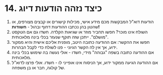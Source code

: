 # 14. כיצד נזהה הודעות דיוג

1. הודעות דוא"ל המבקשות מכם מידע אישי, מכילות קישורים או קבצים מצורפים, או שהטון בהן נכתבו ההודעות דחוף ובהול \- **חשודות\!**
2. השולח אינו מוכר? חפשו תחביר מוזר או שגיאות הקלדה. חשדו גם אם הטקסט "מושלם". ייתכן שזה תוקף שנעזר בכלי בינה מלאכותית.
3. חפשו את ההקשר: אם ההודעה כתובה היטב, מופנית אליכם אישית והיא ממקור ידוע, אך אין לה הקשר הגיוני \- פנו לשולח כדי לקבל הבהרות.
4. אם ההודעה כתובה בשפה "גבוהה" מידי, חשדו \- אולי נעשה בה שימוש בכלי בינה מלאכותית.
5. אם ההודעה הגיעה ממקור ידוע, אך הניסוח אינו אופייני לו \- חשדו. אולי פרצו לדוא"ל של קולגה, חבר או בן משפחה.
